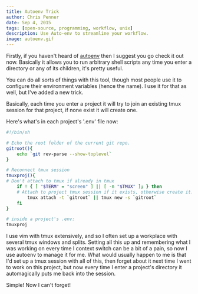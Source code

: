 ```yaml
---
title: Autoenv Trick
author: Chris Penner
date: Sep 4, 2015
tags: [open-source, programming, workflow, unix]
description: Use Auto-env to streamline your workflow.
image: autoenv.gif
---
```


Firstly, if you haven't heard of [autoenv](https://github.com/kennethreitz/autoenv) then I suggest you
go check it out now. Basically it allows you to run arbitrary shell scripts any time you enter a directory or any of its
children, it's pretty useful.

You can do all sorts of things with this tool, though most people use it to configure their environment variables (hence
the name). I use it for that as well, but I've added a new trick.

Basically, each time you enter a project it will try to join an existing tmux session for that project, if none exist it
will create one.

Here's what's in each project's '.env' file now:

```bash
#!/bin/sh

# Echo the root folder of the current git repo.
gitroot(){
    echo `git rev-parse --show-toplevel`
}

# Reconnect tmux session
tmuxproj(){
# Don't attach to tmux if already in tmux
    if ! { [ "$TERM" = "screen" ] || [ -n "$TMUX" ]; } then
    # Attach to project tmux session if it exists, otherwise create it.
        tmux attach -t `gitroot` || tmux new -s `gitroot`
    fi
}

# inside a project's .env:
tmuxproj
```

I use vim with tmux extensively, and so I often set up a workplace with several tmux windows
and splits. Setting all this up and remembering what I was working on every time I context switch can be a bit of
a pain, so now I use autoenv to manage it for me. What would usually happen to me is that I'd set up a tmux session with
all of this, then forget about it next time I went to work on this project, but now every time I enter a project's
directory it automagically puts me back into the session.

Simple! Now I can't forget!

